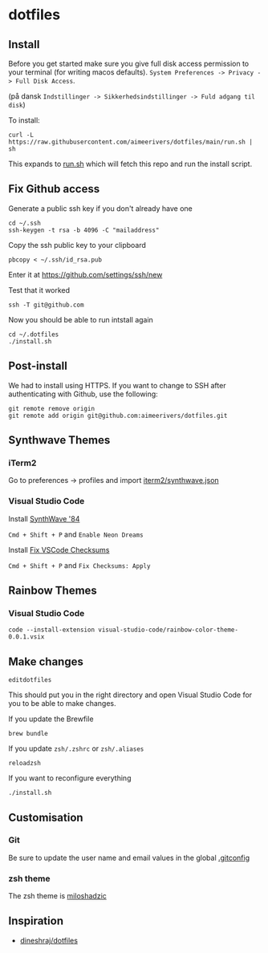 # dotfiles

## Install

Before you get started make sure you give full disk access permission to your terminal (for writing macos defaults). `System Preferences -> Privacy -> Full Disk Access`.

(på dansk `Indstillinger -> Sikkerhedsindstillinger -> Fuld adgang til disk`)

To install:

    curl -L https://raw.githubusercontent.com/aimeerivers/dotfiles/main/run.sh | sh

This expands to [run.sh](./run.sh) which will fetch this repo and run the install script.

## Fix Github access

Generate a public ssh key if you don't already have one

    cd ~/.ssh
    ssh-keygen -t rsa -b 4096 -C "mailaddress"

Copy the ssh public key to your clipboard

    pbcopy < ~/.ssh/id_rsa.pub

Enter it at https://github.com/settings/ssh/new

Test that it worked

    ssh -T git@github.com

Now you should be able to run intstall again

    cd ~/.dotfiles
    ./install.sh

## Post-install

We had to install using HTTPS. If you want to change to SSH after authenticating with Github, use the following:

    git remote remove origin
    git remote add origin git@github.com:aimeerivers/dotfiles.git

## Synthwave Themes

### iTerm2

Go to preferences -> profiles and import [iterm2/synthwave.json](./iterm2/synthwave.json)

### Visual Studio Code

Install [SynthWave '84](https://marketplace.visualstudio.com/items?itemName=RobbOwen.synthwave-vscode)

`Cmd + Shift + P` and `Enable Neon Dreams`

Install [Fix VSCode Checksums](https://marketplace.visualstudio.com/items?itemName=lehni.vscode-fix-checksums)

`Cmd + Shift + P` and `Fix Checksums: Apply`

## Rainbow Themes

### Visual Studio Code

    code --install-extension visual-studio-code/rainbow-color-theme-0.0.1.vsix

## Make changes

    editdotfiles

This should put you in the right directory and open Visual Studio Code for you to be able to make changes.

If you update the Brewfile

    brew bundle

If you update `zsh/.zshrc` or `zsh/.aliases`

    reloadzsh

If you want to reconfigure everything

    ./install.sh
    
## Customisation

###  Git

Be sure to update the user name and email values in the global [.gitconfig](./git/.gitconfig)

### zsh theme

The zsh theme is [miloshadzic](https://github.com/ohmyzsh/ohmyzsh/blob/master/themes/miloshadzic.zsh-theme)

## Inspiration

* [dineshraj/dotfiles](https://github.com/dineshraj/dotfiles)
